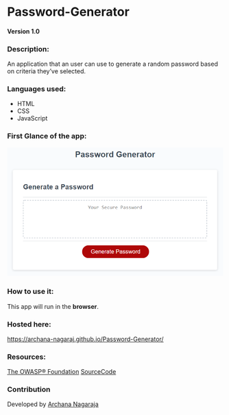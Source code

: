 # Password-Generator
#### Version 1.0

### Description:
An application that an user can use to generate a random password based on criteria they’ve selected.

### Languages used:
- HTML
- CSS
- JavaScript

### First Glance of the app:
![Screenshot](./assets/images/password-generator-page.png)

### How to use it:
This app will run in the **browser**.

### Hosted here:
https://archana-nagaraj.github.io/Password-Generator/

### Resources:
[The OWASP® Foundation](https://owasp.org/www-community/password-special-characters)
[SourceCode](https://github.com/archana-nagaraj/Password-Generator)

### Contribution
Developed by [Archana Nagaraja](https://archana-nagaraj.github.io/Professional-Portfolio/)